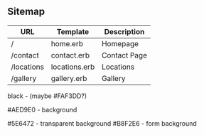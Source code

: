 ## Sitemap

| URL | Template | Description |
| --- | --- | --- |
| / | home.erb | Homepage |
| /contact | contact.erb | Contact Page |
| /locations | locations.erb | Locations | 
| /gallery | gallery.erb | Gallery |

black - (maybe #FAF3DD?)

#AED9E0 - background

#5E6472 - transparent background
#B8F2E6 - form background

